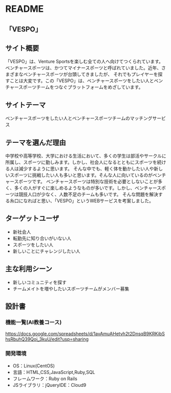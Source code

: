 # README
## __「VESPO」__

## サイト概要
「VESPO」は、Venture Sportsを楽しむ全ての人へ向けてつくられています。 ベンチャースポーツは、かつてマイナースポーツと呼ばれていました。近年、さまざまなベンチャースポーツが台頭してきましたが、 それでもプレイヤーを探すことは大変です。この「VESPO」は、ベンチャースポーツをしたい人とベンチャースポーツチームをつなぐプラットフォームをめざしています。

## サイトテーマ
ベンチャースポーツをしたい人とベンチャースポーツチームのマッチングサービス

## テーマを選んだ理由
中学校や高等学校、大学における生活において、多くの学生は部活やサークルに所属し、スポーツに勤しみます。しかし、社会人になるとともにスポーツを続ける人は減少するように思います。 そんな中でも、軽く体を動かしたい人や新しいスポーツに挑戦したい人も多いと思います。そんな人に向いているのがベンチャースポーツです。 ベンチャースポーツは特別な技術を必要としないことが多く、多くの人がすぐに楽しめるようなものが多いです。しかし、ベンチャースポーツは競技人口が少なく、人数不足のチームも多いです。 そんな問題を解決する糸口になればと思い、「VESPO」というWEBサービスを考案しました。

## ターゲットユーザ
- 新社会人
- 転勤先に知り合いがいない人
- スポーツをしたい人
- 新しいことにチャレンジしたい人

## 主な利用シーン
- 新しいコミュニティを探す
- チームメイトを増やしたいスポーツチームがメンバー募集

## 設計書
### 機能一覧(AI教養コース)
  https://docs.google.com/spreadsheets/d/1avAmuAHetvh2t2DnsqB9KRKibShsRbuhQ39Qoi_3kuU/edit?usp=sharing

### 開発環境
- OS：Linux(CentOS)
- 言語：HTML,CSS,JavaScript,Ruby,SQL
- フレームワーク：Ruby on Rails
- JSライブラリ：jQueryIDE：Cloud9
